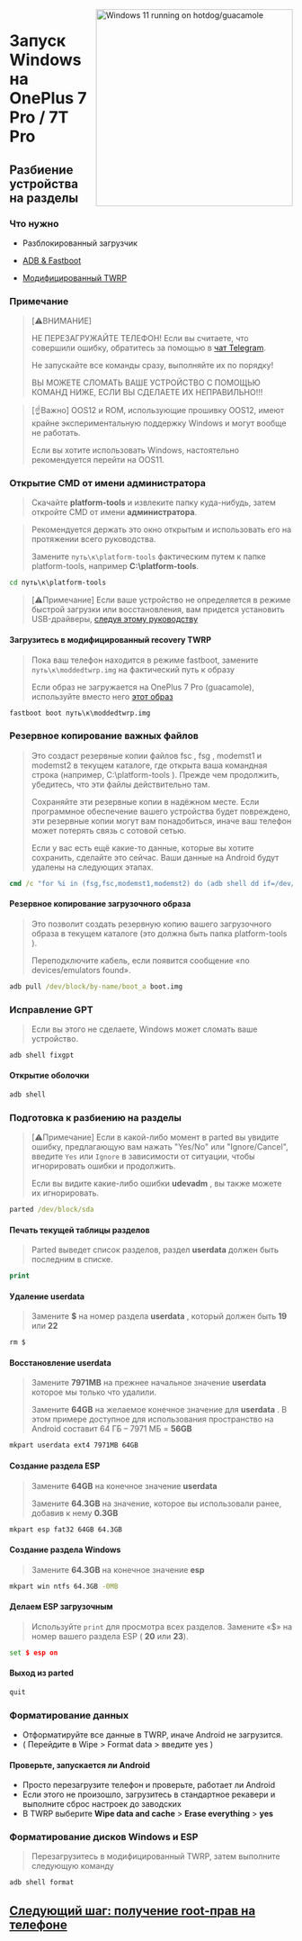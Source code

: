 <img align="right" src="https://github.com/n00b69/woa-op7/blob/main/op7.png" width="350" alt="Windows 11 running on hotdog/guacamole">

# Запуск Windows на OnePlus 7 Pro / 7T Pro

## Разбиение устройства на разделы

### Что нужно
- Разблокированный загрузчик

- [ADB & Fastboot](https://developer.android.com/studio/releases/platform-tools)
  
- [Модифицированный TWRP](https://github.com/n00b69/woa-op7/releases/download/Files/moddedtwrp.img)

### Примечание
> [⚠️ВНИМАНИЕ]  
> 
> НЕ ПЕРЕЗАГРУЖАЙТЕ ТЕЛЕФОН! Если вы считаете, что совершили ошибку, обратитесь за помощью в [чат Telegram](https://t.me/oneplus7woa).
> 
> Не запускайте все команды сразу, выполняйте их по порядку!
>
> ВЫ МОЖЕТЕ СЛОМАТЬ ВАШЕ УСТРОЙСТВО С ПОМОЩЬЮ КОМАНД НИЖЕ, ЕСЛИ ВЫ СДЕЛАЕТЕ ИХ НЕПРАВИЛЬНО!!!

> [☝️Важно]
> OOS12 и ROM, использующие прошивку OOS12, имеют крайне экспериментальную поддержку Windows и могут вообще не работать.
>
> Если вы хотите использовать Windows, настоятельно рекомендуется перейти на OOS11.

### Открытие CMD от имени администратора
> Скачайте **platform-tools** и извлеките папку куда-нибудь, затем откройте CMD от имени **администратора**.


>
> Рекомендуется держать это окно открытым и использовать его на протяжении всего руководства.
> 
> Замените `путь\к\platform-tools` фактическим путем к папке platform-tools, например **C:\platform-tools**.
```cmd
cd путь\к\platform-tools
```

> [⚠️Примечание]
> Если ваше устройство не определяется в режиме быстрой загрузки или восстановления, вам придется установить USB-драйверы, [следуя этому руководству](troubleshooting.md#device-is-not-recognized-in-fastboot-or-recovery)

#### Загрузитесь в модифицированный recovery TWRP
> Пока ваш телефон находится в режиме fastboot, замените `путь\к\moddedtwrp.img` на фактический путь к образу
>
> Если образ не загружается на OnePlus 7 Pro (guacamole), используйте вместо него [этот образ](https://github.com/n00b69/woa-op7/releases/download/Files/guacamolefunny.img) 
```cmd
fastboot boot путь\к\moddedtwrp.img
```

### Резервное копирование важных файлов
> Это создаст резервные копии файлов fsc , fsg , modemst1 и modemst2 в текущем каталоге, где открыта ваша командная строка (например, C:\platform-tools ). Прежде чем продолжить, убедитесь, что эти файлы действительно там.
> 
> Сохраняйте эти резервные копии в надёжном месте. Если программное обеспечение вашего устройства будет повреждено, эти резервные копии могут вам понадобиться, иначе ваш телефон может потерять связь с сотовой сетью.
>
> Если у вас есть ещё какие-то данные, которые вы хотите сохранить, сделайте это сейчас. Ваши данные на Android будут удалены на следующих этапах.
```cmd
cmd /c "for %i in (fsg,fsc,modemst1,modemst2) do (adb shell dd if=/dev/block/by-name/%i of=/tmp/%i.bin & adb pull /tmp/%i.bin)"
```

#### Резервное копирование загрузочного образа
> Это позволит создать резервную копию вашего загрузочного образа в текущем каталоге (это должна быть папка platform-tools ).
>
> Переподключите кабель, если появится сообщение «no devices/emulators found».
```cmd
adb pull /dev/block/by-name/boot_a boot.img
```

### Исправление GPT
> Если вы этого не сделаете, Windows может сломать ваше устройство.
```cmd
adb shell fixgpt
```

#### Открытие оболочки
```cmd
adb shell
```

### Подготовка к разбиению на разделы
> [⚠️Примечание]
> Если в какой-либо момент в parted вы увидите ошибку, предлагающую вам нажать "Yes/No" или "Ignore/Cancel", введите `Yes` или `Ignore` в зависимости от ситуации, чтобы игнорировать ошибки и продолжить.
>
> Если вы видите какие-либо ошибки **udevadm** , вы также можете их игнорировать.
```cmd
parted /dev/block/sda
```

#### Печать текущей таблицы разделов
> Parted выведет список разделов, раздел **userdata** должен быть последним в списке.
```cmd
print
```

#### Удаление userdata
> Замените **$** на номер раздела **userdata** , который должен быть **19** или **22**
```cmd
rm $
```

#### Восстановление userdata
> Замените **7971MB** на прежнее начальное значение **userdata** которое мы только что удалили.
>
> Замените **64GB** на желаемое конечное значение для **userdata** . В этом примере доступное для использования пространство на Android составит 64 ГБ – 7971 МБ = **56GB**
```cmd
mkpart userdata ext4 7971MB 64GB
```

#### Создание раздела ESP
> Замените **64GB** на конечное значение **userdata**
>
> Замените **64.3GB** на значение, которое вы использовали ранее, добавив к нему **0.3GB** 
```cmd
mkpart esp fat32 64GB 64.3GB
```

#### Создание раздела Windows
> Замените **64.3GB** на конечное значение **esp**
```cmd
mkpart win ntfs 64.3GB -0MB
```

#### Делаем ESP загрузочным 
> Используйте `print` для просмотра всех разделов. Замените «$» на номер вашего раздела ESP ( **20** или **23**).
```cmd
set $ esp on
```

#### Выход из parted
```cmd
quit
```

### Форматирование данных
- Отформатируйте все данные в TWRP, иначе Android не загрузится.
- ( Перейдите в Wipe > Format data > введите yes )

#### Проверьте, запускается ли Android
- Просто перезагрузите телефон и проверьте, работает ли Android
- Если этого не произошло, загрузитесь в стандартное рекавери и выполните сброс настроек до заводских
- В TWRP выберите **Wipe data and cache** > **Erase everything** > **yes**

### Форматирование дисков Windows и ESP
> Перезагрузитесь в модифицированный TWRP, затем выполните следующую команду
```cmd
adb shell format
```

## [Следующий шаг: получение root-прав на телефоне](2-root-ru.md)





















